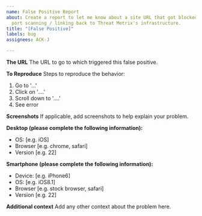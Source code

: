 ```yaml
---
name: False Positive Report
about: Create a report to let me know about a site URL that got blocked which wasn't
  port scanning / linking back to Threat Metrix's infrastructure.
title: "[False Positive]"
labels: bug
assignees: ACK-J

---
```


**The URL**
The URL to go to which triggered this false positive.

**To Reproduce**
Steps to reproduce the behavior:
1. Go to '...'
2. Click on '....'
3. Scroll down to '....'
4. See error

**Screenshots**
If applicable, add screenshots to help explain your problem.

**Desktop (please complete the following information):**
 - OS: [e.g. iOS]
 - Browser [e.g. chrome, safari]
 - Version [e.g. 22]

**Smartphone (please complete the following information):**
 - Device: [e.g. iPhone6]
 - OS: [e.g. iOS8.1]
 - Browser [e.g. stock browser, safari]
 - Version [e.g. 22]

**Additional context**
Add any other context about the problem here.
